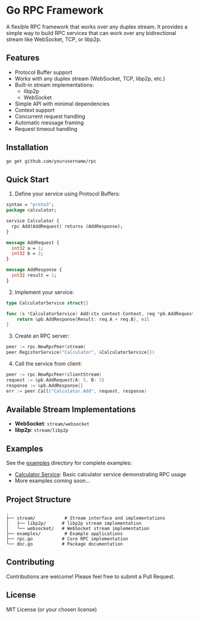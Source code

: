 # Go RPC Framework

A flexible RPC framework that works over any duplex stream. It provides a simple way to build RPC services that can work over any bidirectional stream like WebSocket, TCP, or libp2p.

## Features

- Protocol Buffer support
- Works with any duplex stream (WebSocket, TCP, libp2p, etc.)
- Built-in stream implementations:
  - libp2p
  - WebSocket
- Simple API with minimal dependencies
- Context support
- Concurrent request handling
- Automatic message framing
- Request timeout handling

## Installation 

```bash
go get github.com/yourusername/rpc
```

## Quick Start

1. Define your service using Protocol Buffers:

```protobuf
syntax = "proto3";
package calculator;

service Calculator {
  rpc Add(AddRequest) returns (AddResponse);
}

message AddRequest {
  int32 a = 1;
  int32 b = 2;
}

message AddResponse {
  int32 result = 1;
}
```

2. Implement your service:

```go
type CalculatorService struct{}

func (s *CalculatorService) Add(ctx context.Context, req *pb.AddRequest) (*pb.AddResponse, error) {
    return &pb.AddResponse{Result: req.A + req.B}, nil
}
```

3. Create an RPC server:

```go
peer := rpc.NewRpcPeer(stream)
peer.RegisterService("Calculator", &CalculatorService{})
```

4. Call the service from client:

```go
peer := rpc.NewRpcPeer(clientStream)
request := &pb.AddRequest{A: 5, B: 3}
response := &pb.AddResponse{}
err := peer.Call("Calculator.Add", request, response)
```

## Available Stream Implementations

- **WebSocket**: `stream/websocket`
- **libp2p**: `stream/libp2p`

## Examples

See the [examples](examples/) directory for complete examples:
- [Calculator Service](examples/calculator/): Basic calculator service demonstrating RPC usage
- More examples coming soon...

## Project Structure

```
.
├── stream/           # Stream interface and implementations
│   ├── libp2p/      # libp2p stream implementation
│   └── websocket/   # WebSocket stream implementation
├── examples/         # Example applications
├── rpc.go           # Core RPC implementation
└── doc.go           # Package documentation
```

## Contributing

Contributions are welcome! Please feel free to submit a Pull Request.

## License

MIT License (or your chosen license)